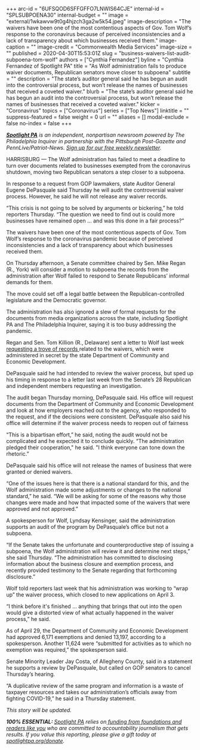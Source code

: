 +++
arc-id = "6UFSQOD6SFFGFFO7LNWIS64CJE"
internal-id = "SPLSUBPOENA30"
internal-budget = ""
image = "external/1wkawvw9t0g4hjzch3ga2w5k54.jpeg"
image-description = "The waivers have been one of the most contentious aspects of Gov. Tom Wolf’s response to the coronavirus because of perceived inconsistencies and a lack of transparency about which businesses received them."
image-caption = ""
image-credit = "Commonwealth Media Services"
image-size = ""
published = 2020-04-30T15:53:01Z
slug = "business-waivers-list-audit-subpoena-tom-wolf"
authors = ["Cynthia Fernandez"]
byline = "Cynthia Fernandez of Spotlight PA"
title = "As Wolf administration fails to produce waiver documents, Republican senators move closer to subpoena"
subtitle = ""
description = "The state’s auditor general said he has begun an audit into the controversial process, but won’t release the names of businesses that received a coveted waiver."
blurb = "The state’s auditor general said he has begun an audit into the controversial process, but won’t release the names of businesses that received a coveted waiver."
kicker = "Coronavirus"
topics = ["Coronavirus"]
series = ["Top News"]
linktitle = ""
suppress-featured = false
weight = 0
url = ""
aliases = []
modal-exclude = false
no-index = false
+++

<a href="https://www.spotlightpa.org/"><i><b>Spotlight PA</b></i></a><i> is an independent, nonpartisan newsroom powered by The Philadelphia Inquirer in partnership with the Pittsburgh Post-Gazette and PennLive/Patriot-News. </i><a href="https://www.spotlightpa.org/newsletters"><i>Sign up for our free weekly newsletter</i></a><i>.</i>

HARRISBURG — The Wolf administration has failed to meet a deadline to turn over documents related to businesses exempted from the coronavirus shutdown, moving two Republican senators a step closer to a subpoena.

In response to a request from GOP lawmakers, state Auditor General Eugene DePasquale said Thursday he will audit the controversial waiver process. However, he said he will not release any waiver records.

“This crisis is not going to be solved by arguments or bickering,” he told reporters Thursday. “The question we need to find out is could more businesses have remained open … and was this done in a fair process?” 

The waivers have been one of the most contentious aspects of Gov. Tom Wolf’s response to the coronavirus pandemic because of perceived inconsistencies and a lack of transparency about which businesses received them.

On Thursday afternoon, a Senate committee chaired by Sen. Mike Regan (R., York) will consider a motion to subpoena the records from the administration after Wolf failed to respond to Senate Republicans’ informal demands for them.

The move could set off a legal battle between the Republican-controlled legislature and the Democratic governor.

<script src="https://www.spotlightpa.org/embed.js" async></script><div data-spl-embed-version="1" data-spl-src="https://www.spotlightpa.org/embeds/donate/"></div>

The administration has also ignored a slew of formal requests for the documents from media organizations across the state, including Spotlight PA and The Philadelphia Inquirer, saying it is too busy addressing the pandemic.

Regan and Sen. Tom Killion (R., Delaware) sent a letter to Wolf last week <a href="https://www.spotlightpa.org/news/2020/04/business-waiver-list-wolf-administration-pennsylvania-coronavirus/">requesting a trove of records </a>related to the waivers, which were administered in secret by the state Department of Community and Economic Development.

DePasquale said he had intended to review the waiver process, but sped up his timing in response to a letter last week from the Senate’s 28 Republican and independent members requesting an investigation. 

The audit began Thursday morning, DePasquale said. His office will request documents from the Department of Community and Economic Development and look at how employers reached out to the agency, who responded to the request, and if the decisions were consistent. DePasquale also said his office will determine if the waiver process needs to reopen out of fairness

“This is a bipartisan effort,” he said, noting the audit would not be complicated and he expected it to conclude quickly. “The administration pledged their cooperation," he said. "I think everyone can tone down the rhetoric.”

DePasquale said his office will not release the names of business that were granted or denied waivers.

“One of the issues here is that there is a national standard for this, and the Wolf administration made some adjustments or changes to the national standard,” he said. “We will be asking for some of the reasons why those changes were made and how that impacted some of the waivers that were approved and not approved.”

A spokesperson for Wolf, Lyndsay Kensinger, said the administration supports an audit of the program by DePasquale’s office but not a subpoena. 

“If the Senate takes the unfortunate and counterproductive step of issuing a subpoena, the Wolf administration will review it and determine next steps,” she said Thursday. “The administration has committed to disclosing information about the business closure and exemption process, and recently provided testimony to the Senate regarding that forthcoming disclosure.”

<script src="https://www.spotlightpa.org/embed.js" async></script><div data-spl-embed-version="1" data-spl-src="https://www.spotlightpa.org/embeds/newsletter/"></div>

Wolf told reporters last week that his administration was working to “wrap up” the waiver process, which closed to new applications on April 3. 

“I think before it's finished … anything that brings that out into the open would give a distorted view of what actually happened in the waiver process,” he said. 

As of April 29, the Department of Community and Economic Development had approved 6,171 exemptions and denied 13,197, according to a spokesperson. Another 11,624 were “submitted for activities as to which no exemption was required,” the spokesperson said. 

Senate Minority Leader Jay Costa, of Allegheny County, said in a statement he supports a review by DePasquale, but called on GOP senators to cancel Thursday’s hearing.

“A duplicative review of the same program and information is a waste of taxpayer resources and takes our administration’s officials away from fighting COVID-19,” he said in a Thursday statement. 

<i>This story will be updated. </i>

<i><b>100% ESSENTIAL: </b></i><a href="https://www.spotlightpa.org/"><i>Spotlight PA</i></a><i> relies on</i><a href="https://www.spotlightpa.org/support"><i> funding from foundations and readers like you</i></a><i> who are committed to accountability journalism that gets results. If you value this reporting, please give a gift today at </i><a href="https://www.spotlightpa.org/donate"><i>spotlightpa.org/donate</i></a><i>.</i>

<script src="https://www.spotlightpa.org/embed.js" async></script><div data-spl-embed-version="1" data-spl-src="https://www.spotlightpa.org/embeds/tips/?tip_text=Do%20you%20have%20a%20tip%20about%20%3Cb%3Ehow%20Pa.'s%20government%20is%20responding%20to%20the%20coronavirus%3C%2Fb%3E%3F%20Tell%20us."></div>

